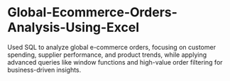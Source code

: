 # Global-Ecommerce-Orders-Analysis-Using-Excel
Used SQL to analyze global e-commerce orders, focusing on customer spending, supplier performance, and product trends, while applying advanced queries like window functions and high-value order filtering for business-driven insights.
